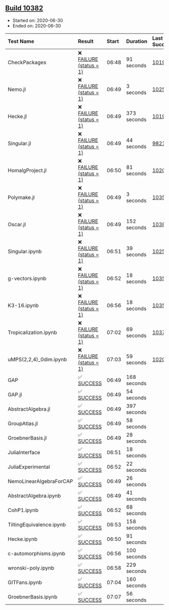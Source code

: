 ## [Build 10382](https://oscarci.mathematik.uni-kl.de/job/oscar/10382/)

* Started on: 2020-06-30
* Ended on: 2020-06-30

| Test Name    | Result | Start | Duration | Last Success | First Failure |
|:-------------|:-------|:------|:---------|:-------------|:--------------|
| CheckPackages | ❌ [FAILURE (status = 1)](https://oscarci.mathematik.uni-kl.de/job/oscar/10382/artifact/logs/build-10382/CheckPackages.log) | 06:48 | 91 seconds | [10197](https://oscarci.mathematik.uni-kl.de/job/oscar/10197/) | [10198](https://oscarci.mathematik.uni-kl.de/job/oscar/10198/) |
| Nemo.jl | ❌ [FAILURE (status = 1)](https://oscarci.mathematik.uni-kl.de/job/oscar/10382/artifact/logs/build-10382/Nemo.jl.log) | 06:49 | 3 seconds | [10252](https://oscarci.mathematik.uni-kl.de/job/oscar/10252/) | [10253](https://oscarci.mathematik.uni-kl.de/job/oscar/10253/) |
| Hecke.jl | ❌ [FAILURE (status = 1)](https://oscarci.mathematik.uni-kl.de/job/oscar/10382/artifact/logs/build-10382/Hecke.jl.log) | 06:49 | 373 seconds | [10197](https://oscarci.mathematik.uni-kl.de/job/oscar/10197/) | [10198](https://oscarci.mathematik.uni-kl.de/job/oscar/10198/) |
| Singular.jl | ❌ [FAILURE (status = 1)](https://oscarci.mathematik.uni-kl.de/job/oscar/10382/artifact/logs/build-10382/Singular.jl.log) | 06:49 | 44 seconds | [9821](https://oscarci.mathematik.uni-kl.de/job/oscar/9821/) | [9822](https://oscarci.mathematik.uni-kl.de/job/oscar/9822/) |
| HomalgProject.jl | ❌ [FAILURE (status = 1)](https://oscarci.mathematik.uni-kl.de/job/oscar/10382/artifact/logs/build-10382/HomalgProject.jl.log) | 06:50 | 81 seconds | [10209](https://oscarci.mathematik.uni-kl.de/job/oscar/10209/) | [10210](https://oscarci.mathematik.uni-kl.de/job/oscar/10210/) |
| Polymake.jl | ❌ [FAILURE (status = 1)](https://oscarci.mathematik.uni-kl.de/job/oscar/10382/artifact/logs/build-10382/Polymake.jl.log) | 06:49 | 3 seconds | [10356](https://oscarci.mathematik.uni-kl.de/job/oscar/10356/) | [10357](https://oscarci.mathematik.uni-kl.de/job/oscar/10357/) |
| Oscar.jl | ❌ [FAILURE (status = 1)](https://oscarci.mathematik.uni-kl.de/job/oscar/10382/artifact/logs/build-10382/Oscar.jl.log) | 06:49 | 152 seconds | [10381](https://oscarci.mathematik.uni-kl.de/job/oscar/10381/) | [10382](https://oscarci.mathematik.uni-kl.de/job/oscar/10382/) |
| Singular.ipynb | ❌ [FAILURE (status = 1)](https://oscarci.mathematik.uni-kl.de/job/oscar/10382/artifact/logs/build-10382/Singular.ipynb.log) | 06:51 | 39 seconds | [10252](https://oscarci.mathematik.uni-kl.de/job/oscar/10252/) | [10253](https://oscarci.mathematik.uni-kl.de/job/oscar/10253/) |
| g-vectors.ipynb | ❌ [FAILURE (status = 1)](https://oscarci.mathematik.uni-kl.de/job/oscar/10382/artifact/logs/build-10382/g-vectors.ipynb.log) | 06:52 | 18 seconds | [10356](https://oscarci.mathematik.uni-kl.de/job/oscar/10356/) | [10357](https://oscarci.mathematik.uni-kl.de/job/oscar/10357/) |
| K3-16.ipynb | ❌ [FAILURE (status = 1)](https://oscarci.mathematik.uni-kl.de/job/oscar/10382/artifact/logs/build-10382/K3-16.ipynb.log) | 06:56 | 18 seconds | [10356](https://oscarci.mathematik.uni-kl.de/job/oscar/10356/) | [10357](https://oscarci.mathematik.uni-kl.de/job/oscar/10357/) |
| Tropicalization.ipynb | ❌ [FAILURE (status = 1)](https://oscarci.mathematik.uni-kl.de/job/oscar/10382/artifact/logs/build-10382/Tropicalization.ipynb.log) | 07:02 | 69 seconds | [10379](https://oscarci.mathematik.uni-kl.de/job/oscar/10379/) | [10380](https://oscarci.mathematik.uni-kl.de/job/oscar/10380/) |
| uMPS(2,2,4)_0dim.ipynb | ❌ [FAILURE (status = 1)](https://oscarci.mathematik.uni-kl.de/job/oscar/10382/artifact/logs/build-10382/uMPS-2-2-4-_0dim.ipynb.log) | 07:03 | 59 seconds | [10209](https://oscarci.mathematik.uni-kl.de/job/oscar/10209/) | [10210](https://oscarci.mathematik.uni-kl.de/job/oscar/10210/) |
| GAP | ✅ [SUCCESS](https://oscarci.mathematik.uni-kl.de/job/oscar/10382/artifact/logs/build-10382/GAP.log) | 06:49 | 168 seconds |  |  |
| GAP.jl | ✅ [SUCCESS](https://oscarci.mathematik.uni-kl.de/job/oscar/10382/artifact/logs/build-10382/GAP.jl.log) | 06:49 | 54 seconds |  |  |
| AbstractAlgebra.jl | ✅ [SUCCESS](https://oscarci.mathematik.uni-kl.de/job/oscar/10382/artifact/logs/build-10382/AbstractAlgebra.jl.log) | 06:49 | 397 seconds |  |  |
| GroupAtlas.jl | ✅ [SUCCESS](https://oscarci.mathematik.uni-kl.de/job/oscar/10382/artifact/logs/build-10382/GroupAtlas.jl.log) | 06:49 | 58 seconds |  |  |
| GroebnerBasis.jl | ✅ [SUCCESS](https://oscarci.mathematik.uni-kl.de/job/oscar/10382/artifact/logs/build-10382/GroebnerBasis.jl.log) | 06:49 | 28 seconds |  |  |
| JuliaInterface | ✅ [SUCCESS](https://oscarci.mathematik.uni-kl.de/job/oscar/10382/artifact/logs/build-10382/JuliaInterface.log) | 06:51 | 18 seconds |  |  |
| JuliaExperimental | ✅ [SUCCESS](https://oscarci.mathematik.uni-kl.de/job/oscar/10382/artifact/logs/build-10382/JuliaExperimental.log) | 06:52 | 22 seconds |  |  |
| NemoLinearAlgebraForCAP | ✅ [SUCCESS](https://oscarci.mathematik.uni-kl.de/job/oscar/10382/artifact/logs/build-10382/NemoLinearAlgebraForCAP.log) | 06:49 | 26 seconds |  |  |
| AbstractAlgebra.ipynb | ✅ [SUCCESS](https://oscarci.mathematik.uni-kl.de/job/oscar/10382/artifact/logs/build-10382/AbstractAlgebra.ipynb.log) | 06:49 | 41 seconds |  |  |
| CohP1.ipynb | ✅ [SUCCESS](https://oscarci.mathematik.uni-kl.de/job/oscar/10382/artifact/logs/build-10382/CohP1.ipynb.log) | 06:52 | 68 seconds |  |  |
| TiltingEquivalence.ipynb | ✅ [SUCCESS](https://oscarci.mathematik.uni-kl.de/job/oscar/10382/artifact/logs/build-10382/TiltingEquivalence.ipynb.log) | 06:53 | 158 seconds |  |  |
| Hecke.ipynb | ✅ [SUCCESS](https://oscarci.mathematik.uni-kl.de/job/oscar/10382/artifact/logs/build-10382/Hecke.ipynb.log) | 06:50 | 91 seconds |  |  |
| c-automorphisms.ipynb | ✅ [SUCCESS](https://oscarci.mathematik.uni-kl.de/job/oscar/10382/artifact/logs/build-10382/c-automorphisms.ipynb.log) | 06:56 | 100 seconds |  |  |
| wronski-poly.ipynb | ✅ [SUCCESS](https://oscarci.mathematik.uni-kl.de/job/oscar/10382/artifact/logs/build-10382/wronski-poly.ipynb.log) | 06:58 | 229 seconds |  |  |
| GITFans.ipynb | ✅ [SUCCESS](https://oscarci.mathematik.uni-kl.de/job/oscar/10382/artifact/logs/build-10382/GITFans.ipynb.log) | 07:04 | 160 seconds |  |  |
| GroebnerBasis.ipynb | ✅ [SUCCESS](https://oscarci.mathematik.uni-kl.de/job/oscar/10382/artifact/logs/build-10382/GroebnerBasis.ipynb.log) | 07:07 | 56 seconds |  |  |
